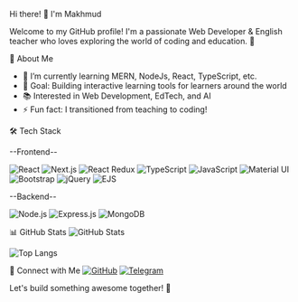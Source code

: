 Hi there! 👋 I'm Makhmud

Welcome to my GitHub profile! I'm a passionate Web Developer & English teacher who loves exploring the world of coding and education. 🚀

🚀 About Me
- 🌱 I’m currently learning MERN, NodeJs, React, TypeScript, etc.
- 🎯 Goal: Building interactive learning tools for learners around the world
- 📚 Interested in  Web Development, EdTech, and AI
- ⚡ Fun fact: I transitioned from teaching to coding!

🛠 Tech Stack

--Frontend--

![React](https://img.shields.io/badge/React-20232A?style=flat&logo=react&logoColor=61DAFB) ![Next.js](https://img.shields.io/badge/Next.js-000000?style=flat&logo=next.js&logoColor=white) ![React Redux](https://img.shields.io/badge/React_Redux-764ABC?style=flat&logo=redux&logoColor=white) ![TypeScript](https://img.shields.io/badge/TypeScript-007ACC?style=flat&logo=typescript&logoColor=white) ![JavaScript](https://img.shields.io/badge/JavaScript-F7DF1E?style=flat&logo=javascript&logoColor=black) ![Material UI](https://img.shields.io/badge/MUI-007FFF?style=flat&logo=mui&logoColor=white) ![Bootstrap](https://img.shields.io/badge/Bootstrap-7952B3?style=flat&logo=bootstrap&logoColor=white) ![jQuery](https://img.shields.io/badge/jQuery-0769AD?style=flat&logo=jquery&logoColor=white) ![EJS](https://img.shields.io/badge/EJS-ffffff?style=flat&logo=ejs&logoColor=black)  


--Backend--  

![Node.js](https://img.shields.io/badge/Node.js-43853D?style=flat&logo=node.js&logoColor=white) ![Express.js](https://img.shields.io/badge/Express.js-000000?style=flat&logo=express&logoColor=white) ![MongoDB](https://img.shields.io/badge/MongoDB-47A248?style=flat&logo=mongodb&logoColor=white)


 📊 GitHub Stats
![GitHub Stats](https://github-readme-stats.vercel.app/api?username=MakhmudSD&show_icons=true&theme=tokyonight)

![Top Langs](https://github-readme-stats.vercel.app/api/top-langs/?username=MakhmudSD&layout=compact)

🔗 Connect with Me
[![GitHub](https://img.shields.io/badge/GitHub-black?style=flat&logo=github)](https://github.com/MakhmudSD) 
[![Telegram](https://img.shields.io/badge/Telegram-26A5E4?style=flat&logo=telegram)](https://t.me/makhmud_kudratov)  

Let's build something awesome together! 🚀
